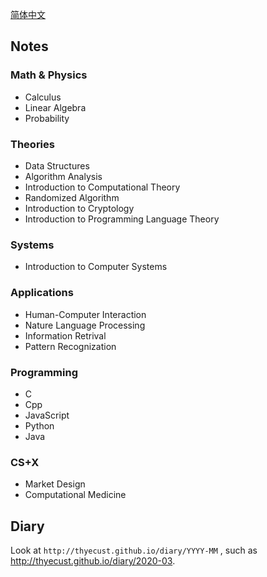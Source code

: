 [简体中文](https://thyecust.github.io/index-zh)

## Notes

### Math & Physics

* Calculus
* Linear Algebra
* Probability

### Theories

* Data Structures
* Algorithm Analysis
* Introduction to Computational Theory
* Randomized Algorithm
* Introduction to Cryptology
* Introduction to Programming Language Theory

### Systems

* Introduction to Computer Systems

### Applications

* Human-Computer Interaction
* Nature Language Processing
* Information Retrival
* Pattern Recognization

### Programming

* C
* Cpp
* JavaScript
* Python
* Java

### CS+X

* Market Design
* Computational Medicine

## Diary

Look at `http://thyecust.github.io/diary/YYYY-MM` , such as http://thyecust.github.io/diary/2020-03.
